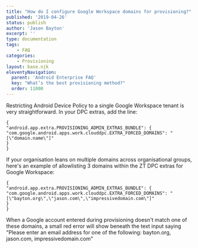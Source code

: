 ```yaml
---
title: "How do I configure Google Workspace domains for provisioning?"
published: '2019-04-26'
status: publish
author: 'Jason Bayton'
excerpt: ''
type: documentation
tags: 
    - FAQ
categories:
    - Provisioning
layout: base.njk
eleventyNavigation:
  parent: 'Android Enterprise FAQ'
  key: "What’s the best provisioning method?"
  order: 11000
--- 
```

Restricting Android Device Policy to a single Google Workspace tenant is very straightforward. In your DPC extras, add the line:

```
{
"android.app.extra.PROVISIONING_ADMIN_EXTRAS_BUNDLE": {
"com.google.android.apps.work.clouddpc.EXTRA_FORCED_DOMAINS": "[\"domain.name\"]"
}
}
```

If your organisation leans on multiple domains across organisational groups, here's an example of allowlisting 3 domains within the ZT DPC extras for Google Workspace:

```
{
"android.app.extra.PROVISIONING_ADMIN_EXTRAS_BUNDLE": {
"com.google.android.apps.work.clouddpc.EXTRA_FORCED_DOMAINS": "[\"bayton.org\",\"jason.com\",\"impressivedomain.com\"]"
}
}
```

When a Google account entered during provisioning doesn't match one of these domains, a small red error will show beneath the text input saying "Please enter an email address for one of the following: bayton.org, jason.com, impressivedomain.com"
